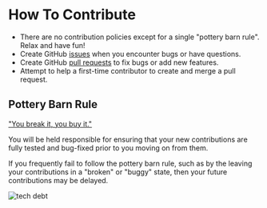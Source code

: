 # How To Contribute

- There are no contribution policies except for a single "pottery barn rule". Relax and have fun!
- Create GitHub [issues](https://github.com/Floofies/NovaSector/issues) when you encounter bugs or have questions.
- Create GitHub [pull requests](https://github.com/Floofies/NovaSector/pulls) to fix bugs or add new features.
- Attempt to help a first-time contributor to create and merge a pull request.

## Pottery Barn Rule

["You break it, you buy it."](https://en.wikipedia.org/wiki/Pottery_Barn_rule)

You will be held responsible for ensuring that your new contributions are fully tested and bug-fixed prior to you moving on from them.

If you frequently fail to follow the pottery barn rule, such as by the leaving your contributions in a "broken" or "buggy" state, then your future contributions may be delayed.

![tech debt](github/images/comics/106-tech-debt-modified.png)
